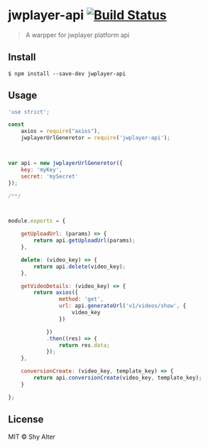 # jwplayer-api [![Build Status](https://travis-ci.org/babel/gulp-babel.svg?branch=master)](https://travis-ci.org/babel/gulp-babel)

> A warpper for jwplayer platform api



## Install

```
$ npm install --save-dev jwplayer-api
```


## Usage

```js
'use strict';

const
	axios = require("axios"),
	jwplayerUrlGeneretor = require('jwplayer-api');



var api = new jwplayerUrlGeneretor({
	key: 'myKey',
	secret: 'mySecret'
});

/**/



module.exports = {

	getUploadUrl: (params) => {
		return api.getUploadUrl(params);
	},

	delete: (video_key) => {
		return api.delete(video_key);
	},

	getVideoDetails: (video_key) => {
		return axios({
				method: 'get',
				url: api.generateUrl('v1/videos/show', {
					video_key
				})

			})
			.then((res) => {
				return res.data;
			});
	},

	conversionCreate: (video_key, template_key) => {
		return api.conversionCreate(video_key, template_key);
	}

};
```

## License

MIT © Shy Alter

